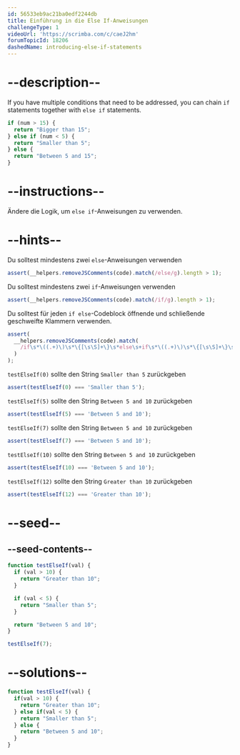 ```yaml
---
id: 56533eb9ac21ba0edf2244db
title: Einführung in die Else If-Anweisungen
challengeType: 1
videoUrl: 'https://scrimba.com/c/caeJ2hm'
forumTopicId: 18206
dashedName: introducing-else-if-statements
---
```


# --description--

If you have multiple conditions that need to be addressed, you can chain `if` statements together with `else if` statements.

```js
if (num > 15) {
  return "Bigger than 15";
} else if (num < 5) {
  return "Smaller than 5";
} else {
  return "Between 5 and 15";
}
```

# --instructions--

Ändere die Logik, um `else if`-Anweisungen zu verwenden.

# --hints--

Du solltest mindestens zwei `else`-Anweisungen verwenden

```js
assert(__helpers.removeJSComments(code).match(/else/g).length > 1);
```

Du solltest mindestens zwei `if`-Anweisungen verwenden

```js
assert(__helpers.removeJSComments(code).match(/if/g).length > 1);
```

Du solltest für jeden `if else`-Codeblock öffnende und schließende geschweifte Klammern verwenden.

```js
assert(
  __helpers.removeJSComments(code).match(
    /if\s*\((.+)\)\s*\{[\s\S]+\}\s*else\s+if\s*\((.+)\)\s*\{[\s\S]+\}\s*else\s*\{[\s\S]+\s*\}/
  )
);
```

`testElseIf(0)` sollte den String `Smaller than 5` zurückgeben

```js
assert(testElseIf(0) === 'Smaller than 5');
```

`testElseIf(5)` sollte den String `Between 5 and 10` zurückgeben

```js
assert(testElseIf(5) === 'Between 5 and 10');
```

`testElseIf(7)` sollte den String `Between 5 and 10` zurückgeben

```js
assert(testElseIf(7) === 'Between 5 and 10');
```

`testElseIf(10)` sollte den String `Between 5 and 10` zurückgeben

```js
assert(testElseIf(10) === 'Between 5 and 10');
```

`testElseIf(12)` sollte den String `Greater than 10` zurückgeben

```js
assert(testElseIf(12) === 'Greater than 10');
```

# --seed--

## --seed-contents--

```js
function testElseIf(val) {
  if (val > 10) {
    return "Greater than 10";
  }

  if (val < 5) {
    return "Smaller than 5";
  }

  return "Between 5 and 10";
}

testElseIf(7);
```

# --solutions--

```js
function testElseIf(val) {
  if(val > 10) {
    return "Greater than 10";
  } else if(val < 5) {
    return "Smaller than 5";
  } else {
    return "Between 5 and 10";
  }
}
```
